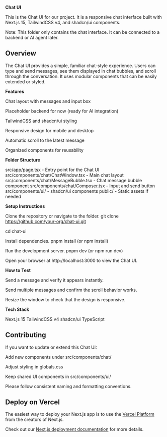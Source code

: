 **Chat UI**

This is the Chat UI for our project. It is a responsive chat interface built with Next.js 15, TailwindCSS v4, and shadcn/ui components.

Note: This folder only contains the chat interface. It can be connected to a backend or AI agent later.

## Overview

The Chat UI provides a simple, familiar chat-style experience. Users can type and send messages, see them displayed in chat bubbles, and scroll through the conversation. It uses modular components that can be easily extended or styled.

**Features**

Chat layout with messages and input box

Placeholder backend for now (ready for AI integration)

TailwindCSS and shadcn/ui styling

Responsive design for mobile and desktop

Automatic scroll to the latest message

Organized components for reusability

**Folder Structure**

src/app/page.tsx - Entry point for the Chat UI
src/components/chat/ChatWindow.tsx - Main chat layout
src/components/chat/MessageBubble.tsx - Chat message bubble component
src/components/chat/Composer.tsx - Input and send button
src/components/ui/ - shadcn/ui components
public/ - Static assets if needed

**Setup Instructions**

Clone the repository or navigate to the folder.
git clone https://github.com/your-org/chat-ui.git

cd chat-ui

Install dependencies.
pnpm install
(or npm install)

Run the development server.
pnpm dev
(or npm run dev)

Open your browser at http://localhost:3000
 to view the Chat UI.

**How to Test**

Send a message and verify it appears instantly.

Send multiple messages and confirm the scroll behavior works.

Resize the window to check that the design is responsive.

**Tech Stack**

Next.js 15
TailwindCSS v4
shadcn/ui
TypeScript

## Contributing

If you want to update or extend this Chat UI:

Add new components under src/components/chat/

Adjust styling in globals.css

Keep shared UI components in src/components/ui/

Please follow consistent naming and formatting conventions.
## Deploy on Vercel

The easiest way to deploy your Next.js app is to use the [Vercel Platform](https://vercel.com/new?utm_medium=default-template&filter=next.js&utm_source=create-next-app&utm_campaign=create-next-app-readme) from the creators of Next.js.

Check out our [Next.js deployment documentation](https://nextjs.org/docs/app/building-your-application/deploying) for more details.
